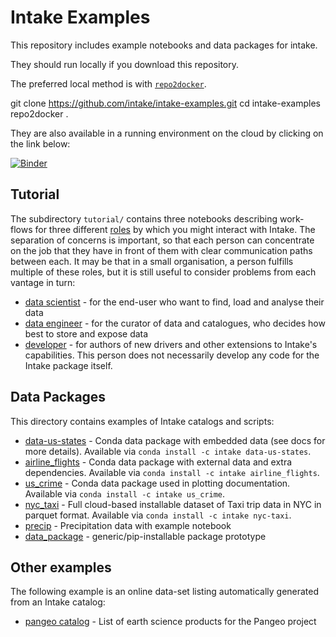 Intake Examples
===============

This repository includes example notebooks and data packages for intake.

They should run locally if you download this repository. 

The preferred local method is with [```repo2docker```](https://github.com/jupyter/repo2docker).

  git clone https://github.com/intake/intake-examples.git
  cd intake-examples
  repo2docker .

They are also available in a running environment on the cloud by clicking on the link below:

[![Binder](https://mybinder.org/badge_logo.svg)](https://mybinder.org/v2/gh/intake/intake-examples/master)

## Tutorial

The subdirectory `tutorial/` contains three notebooks describing work-flows for three different 
[roles](https://intake.readthedocs.io/en/latest/index.html) by which you
might interact with Intake. The separation of concerns is important, so that each person can concentrate on the
job that they have in front of them with clear communication paths between each. It may be that in a small
organisation, a person fulfills multiple of these roles, but it is still useful to consider problems from each
vantage in turn:

* [data scientist](tutorial/data_scientist.ipynb) - for the end-user who want to find, load and analyse their data
* [data engineer](tutorial/data_engineer.ipynb) - for the curator of data and catalogues, who decides how best to
  store and expose data
* [developer](tutorial/dev.ipynb) - for authors of new drivers and other extensions to Intake's capabilities. This
  person does not necessarily develop any code for the Intake package itself.

## Data Packages
This directory contains examples of Intake catalogs and scripts:

* [data-us-states](data-us-states/) - Conda data package with embedded data (see docs for more details). Available
  via `conda install -c intake data-us-states`.
* [airline_flights](airline_flights/) - Conda data package with external data and extra dependencies. Available via
  `conda install -c intake airline_flights`.
* [us_crime](us_crime/) - Conda data package used in plotting documentation. Available
  via `conda install -c intake us_crime`.
* [nyc_taxi](nyc_taxi/) - Full cloud-based installable dataset of Taxi trip data in NYC in parquet format. Available
  via `conda install -c intake nyc-taxi`.
* [precip](precip/) - Precipitation data with example notebook
* [data_package](data_package/) - generic/pip-installable package prototype

## Other examples

The following example is an online data-set listing automatically generated from an Intake
catalog:

* [pangeo catalog](http://pangeo.io/catalog.html) - List of earth science products for the Pangeo project
